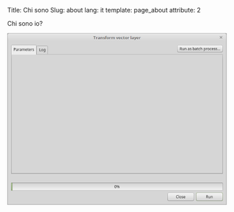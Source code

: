 Title: Chi sono
Slug: about
lang: it
template: page_about
attribute: 2

Chi sono io?

![Alt Text](/images/site/Ui_Saga.png)

